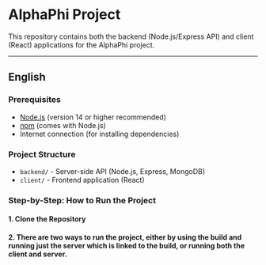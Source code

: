 # AlphaPhi Project

This repository contains both the backend (Node.js/Express API) and client (React) applications for the AlphaPhi project.

---

## English

### Prerequisites

- [Node.js](https://nodejs.org/) (version 14 or higher recommended)
- [npm](https://www.npmjs.com/) (comes with Node.js)
- Internet connection (for installing dependencies)

### Project Structure

- `backend/` - Server-side API (Node.js, Express, MongoDB)
- `client/` - Frontend application (React)

### Step-by-Step: How to Run the Project

#### 1. Clone the Repository

#### 2. There are two ways to run the project, either by using the build and running just the server which is linked to the build, or running both the client and server.

